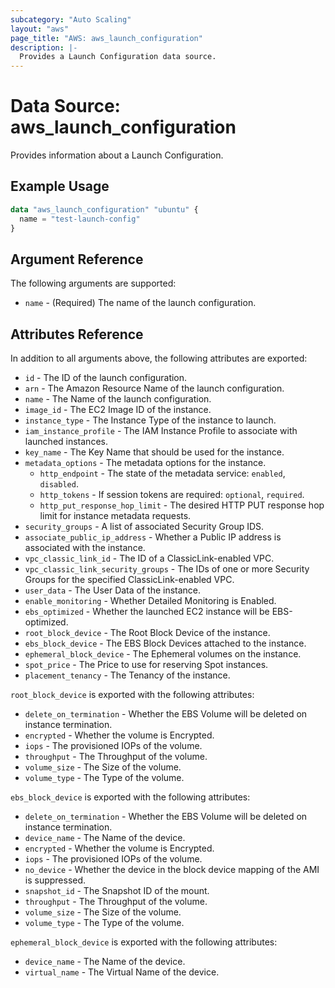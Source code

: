 ```yaml
---
subcategory: "Auto Scaling"
layout: "aws"
page_title: "AWS: aws_launch_configuration"
description: |-
  Provides a Launch Configuration data source.
---
```


# Data Source: aws_launch_configuration

Provides information about a Launch Configuration.

## Example Usage

```terraform
data "aws_launch_configuration" "ubuntu" {
  name = "test-launch-config"
}
```

## Argument Reference

The following arguments are supported:

* `name` - (Required) The name of the launch configuration.

## Attributes Reference

In addition to all arguments above, the following attributes are exported:

* `id` - The ID of the launch configuration.
* `arn` - The Amazon Resource Name of the launch configuration.
* `name` - The Name of the launch configuration.
* `image_id` - The EC2 Image ID of the instance.
* `instance_type` - The Instance Type of the instance to launch.
* `iam_instance_profile` - The IAM Instance Profile to associate with launched instances.
* `key_name` - The Key Name that should be used for the instance.
* `metadata_options` - The metadata options for the instance.
    * `http_endpoint` - The state of the metadata service: `enabled`, `disabled`.
    * `http_tokens` - If session tokens are required: `optional`, `required`.
    * `http_put_response_hop_limit` - The desired HTTP PUT response hop limit for instance metadata requests.
* `security_groups` - A list of associated Security Group IDS.
* `associate_public_ip_address` - Whether a Public IP address is associated with the instance.
* `vpc_classic_link_id` - The ID of a ClassicLink-enabled VPC.
* `vpc_classic_link_security_groups` - The IDs of one or more Security Groups for the specified ClassicLink-enabled VPC.
* `user_data` - The User Data of the instance.
* `enable_monitoring` - Whether Detailed Monitoring is Enabled.
* `ebs_optimized` - Whether the launched EC2 instance will be EBS-optimized.
* `root_block_device` - The Root Block Device of the instance.
* `ebs_block_device` - The EBS Block Devices attached to the instance.
* `ephemeral_block_device` - The Ephemeral volumes on the instance.
* `spot_price` - The Price to use for reserving Spot instances.
* `placement_tenancy` - The Tenancy of the instance.

`root_block_device` is exported with the following attributes:

* `delete_on_termination` - Whether the EBS Volume will be deleted on instance termination.
* `encrypted` - Whether the volume is Encrypted.
* `iops` - The provisioned IOPs of the volume.
* `throughput` - The Throughput of the volume.
* `volume_size` - The Size of the volume.
* `volume_type` - The Type of the volume.

`ebs_block_device` is exported with the following attributes:

* `delete_on_termination` - Whether the EBS Volume will be deleted on instance termination.
* `device_name` - The Name of the device.
* `encrypted` - Whether the volume is Encrypted.
* `iops` - The provisioned IOPs of the volume.
* `no_device` - Whether the device in the block device mapping of the AMI is suppressed.
* `snapshot_id` - The Snapshot ID of the mount.
* `throughput` - The Throughput of the volume.
* `volume_size` - The Size of the volume.
* `volume_type` - The Type of the volume.

`ephemeral_block_device` is exported with the following attributes:

* `device_name` - The Name of the device.
* `virtual_name` - The Virtual Name of the device.
